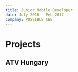 ```yaml
---
title: Junior Mobile Developer
date: July 2016 - Feb 2017
company: POSSIBLE CEE
---
```


# Projects

## ATV Hungary
